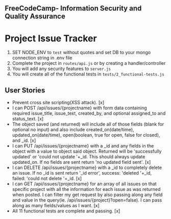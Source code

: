 **FreeCodeCamp**- Information Security and Quality Assurance
------

# Project Issue Tracker

1) SET NODE_ENV to `test` without quotes and set DB to your mongo connection string in .env file
2) Complete the project in `routes/api.js` or by creating a handler/controller
3) You will add any security features to `server.js`
4) You will create all of the functional tests in `tests/2_functional-tests.js`


## User Stories
- Prevent cross site scripting(XSS attack). [x]
- I can POST /api/issues/{projectname} with form data containing required issue_title, issue_text, created_by, and optional assigned_to and status_text. [x]
- The object saved (and returned) will include all of those fields (blank for optional no input) and also include created_on(date/time), updated_on(date/time), open(boolean, true for open, false for closed), and _id. [x]
- I can PUT /api/issues/{projectname} with a _id and any fields in the object with a value to object said object. Returned will be 'successfully updated' or 'could not update '+_id. This should always update updated_on. If no fields are sent return 'no updated field sent'. [x]
- I can DELETE /api/issues/{projectname} with a _id to completely delete an issue. If no _id is sent return '_id error', success: 'deleted '+_id, failed: 'could not delete '+_id. [x]
- I can GET /api/issues/{projectname} for an array of all issues on that specific project with all the information for each issue as was returned when posted.
I can filter my get request by also passing along any field and value in the query(ie. /api/issues/{project}?open=false). I can pass along as many fields/values as I want. [x]
- All 11 functional tests are complete and passing. [x]